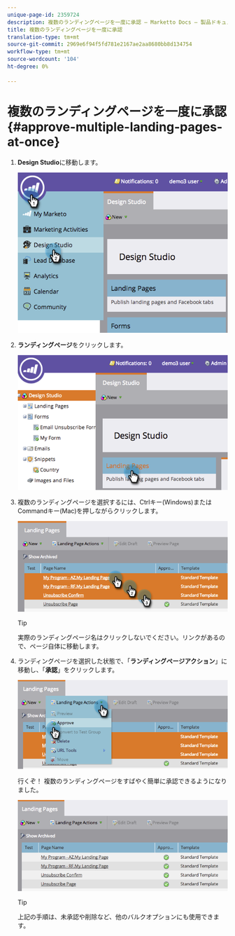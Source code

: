 ```yaml
---
unique-page-id: 2359724
description: 複数のランディングページを一度に承認 — Marketto Docs — 製品ドキュメント
title: 複数のランディングページを一度に承認
translation-type: tm+mt
source-git-commit: 2969e6f94f5fd781e2167ae2aa8680bb8d134754
workflow-type: tm+mt
source-wordcount: '104'
ht-degree: 0%

---
```



# 複数のランディングページを一度に承認{#approve-multiple-landing-pages-at-once}

1. **Design Studio**&#x200B;に移動します。

   ![](assets/image2014-9-17-11-3a35-3a5.png)

1. **ランディングページ**&#x200B;をクリックします。

   ![](assets/image2014-9-17-11-3a35-3a11.png)

1. 複数のランディングページを選択するには、Ctrlキー(Windows)またはCommandキー(Mac)を押しながらクリックします。

   ![](assets/image2014-9-17-11-3a35-3a19.png)

   >[!TIP]
   >
   >実際のランディングページ名はクリックしないでください。リンクがあるので、ページ自体に移動します。

1. ランディングページを選択した状態で、「**ランディングページアクション**」に移動し、「**承認**」をクリックします。

   ![](assets/image2014-9-17-11-3a35-3a27.png)

   行くぞ！ 複数のランディングページをすばやく簡単に承認できるようになりました。

   ![](assets/image2014-9-17-11-3a35-3a36.png)

   >[!TIP]
   >
   >上記の手順は、未承認や削除など、他のバルクオプションにも使用できます。

